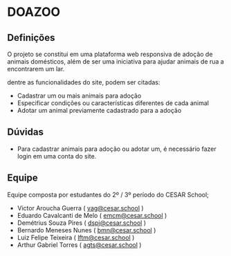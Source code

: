 # DOAZOO
## Definições

O projeto se constitui em uma plataforma web responsiva de adoção de animais domésticos, além de ser uma iniciativa para ajudar animais de rua a encontrarem um lar.

dentre as funcionalidades do site, podem ser citadas:
* Cadastrar um ou mais animais para adoção
* Especificar condições ou características diferentes de cada animal
* Adotar um animal previamente cadastrado para a adoção

## Dúvidas

* Para cadastrar animais para adoção ou adotar um, é necessário fazer login em uma conta do site.

## Equipe

Equipe composta por estudantes do 2º / 3º período do CESAR School;

* Victor Aroucha Guerra ( vag@cesar.school )
* Eduardo Cavalcanti de Melo ( emcm@cesar.school )
* Demétrius Souza Pires ( dspj@cesar.school )
* Bernardo Meneses Nunes ( bmn@cesar.school )
* Luiz Felipe Teixeira ( lftm@cesar.school )
* Arthur Gabriel Torres ( agts@cesar.school )
